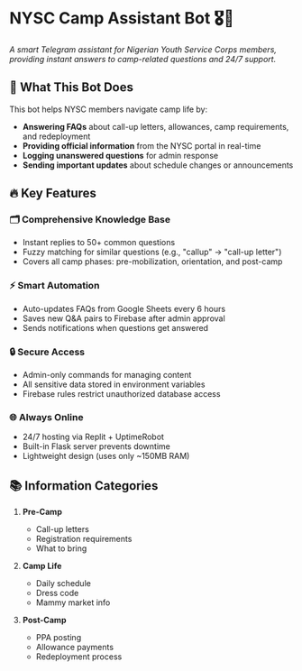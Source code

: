# NYSC Camp Assistant Bot 🎖️🤖

*A smart Telegram assistant for Nigerian Youth Service Corps members, providing instant answers to camp-related questions and 24/7 support.*

## 🌟 What This Bot Does

This bot helps NYSC members navigate camp life by:
- **Answering FAQs** about call-up letters, allowances, camp requirements, and redeployment
- **Providing official information** from the NYSC portal in real-time
- **Logging unanswered questions** for admin response
- **Sending important updates** about schedule changes or announcements

## 🔥 Key Features

### 🗂️ Comprehensive Knowledge Base
- Instant replies to 50+ common questions
- Fuzzy matching for similar questions (e.g., "callup" → "call-up letter")
- Covers all camp phases: pre-mobilization, orientation, and post-camp

### ⚡ Smart Automation
- Auto-updates FAQs from Google Sheets every 6 hours
- Saves new Q&A pairs to Firebase after admin approval
- Sends notifications when questions get answered

### 🔒 Secure Access
- Admin-only commands for managing content
- All sensitive data stored in environment variables
- Firebase rules restrict unauthorized database access

### 🌐 Always Online
- 24/7 hosting via Replit + UptimeRobot
- Built-in Flask server prevents downtime
- Lightweight design (uses only ~150MB RAM)

## 📚 Information Categories
1. **Pre-Camp**  
   - Call-up letters  
   - Registration requirements  
   - What to bring  

2. **Camp Life**  
   - Daily schedule  
   - Dress code  
   - Mammy market info  

3. **Post-Camp**  
   - PPA posting  
   - Allowance payments  
   - Redeployment process  

